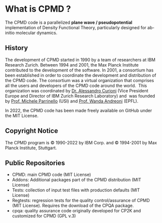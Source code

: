 What is CPMD ?
==============

The CPMD code is a parallelized **plane wave / pseudopotential** implementation of Density Functional Theory, particularly designed for ab-initio molecular dynamics.

## History

The development of CPMD started in 1990 by a team of researchers at IBM Research Zurich. Between 1994 and 2001, the Max Planck Institute contributed to the development of the software. In 2001, a consortium has been established in order to coordinate the development and distribution of the CPMD code. The consortium was a virtual organization that comprises all the users and developers of the CPMD code around the world.  This organization was coordinated by [Dr. Alessandro Curioni](http://researcher.watson.ibm.com/researcher/view.php?person=zurich-cur) (Vice President Europe and Director of IBM Zurich Research Laboratory) and  was founded by [Prof. Michele Parrinello](http://www.rgp.ethz.ch) (USI) and [Prof. Wanda Andreoni](http://c3pn.epfl.ch/page-77528-en.html) (EPFL). 

In 2022, the CPMD code has been made freely available on GitHub under the MIT License.



## Copyright Notice

The CPMD program is © 1990-2022 by IBM Corp. and © 1994-2001 by Max Planck Institute, Stuttgart. 



## Public Repositories

- CPMD: main CPMD code (MIT License)
- Addons: Additional packages part of the CPMD distribution (MIT License)
- Tests: collection of input test files with production defaults (MIT License)
- Regtests: regression tests for the quality control/assurance of CPMD (MIT License). Requires the download of the CPQA package.
- cpqa: quality assurance code originally developed for CP2K and customized for CPMD (GPL v.3)

